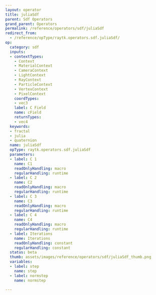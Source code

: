 ```yaml
---
layout: operator
title: juliaSdf
parent: Sdf Operators
grand_parent: Operators
permalink: /reference/operators/sdf/juliaSdf
redirect_from:
  - /reference/opType/raytk.operators.sdf.juliaSdf/
op:
  category: sdf
  inputs:
  - contextTypes:
    - Context
    - MaterialContext
    - CameraContext
    - LightContext
    - RayContext
    - ParticleContext
    - VertexContext
    - PixelContext
    coordTypes:
    - vec3
    label: C Field
    name: cField
    returnTypes:
    - vec4
  keywords:
  - fractal
  - julia
  - quaternion
  name: juliaSdf
  opType: raytk.operators.sdf.juliaSdf
  parameters:
  - label: C 1
    name: C1
    readOnlyHandling: macro
    regularHandling: runtime
  - label: C 2
    name: C2
    readOnlyHandling: macro
    regularHandling: runtime
  - label: C 3
    name: C3
    readOnlyHandling: macro
    regularHandling: runtime
  - label: C 4
    name: C4
    readOnlyHandling: macro
    regularHandling: runtime
  - label: Iterations
    name: Iterations
    readOnlyHandling: constant
    regularHandling: constant
  status: beta
  thumb: assets/images/reference/operators/sdf/juliaSdf_thumb.png
  variables:
  - label: step
    name: step
  - label: normstep
    name: normstep

---
```

